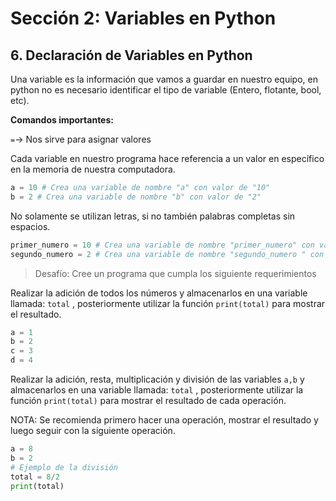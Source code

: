 # Sección 2: Variables en Python

## 6. Declaración de Variables en Python

Una variable es la información que vamos a guardar en nuestro equipo, en python no es necesario identificar el tipo de variable (Entero, flotante, bool, etc).

**Comandos importantes:**

`=`→ Nos sirve para asignar valores

Cada variable en nuestro programa hace referencia a un valor en específico en la memoria de nuestra computadora. 

```python
a = 10 # Crea una variable de nombre "a" con valor de "10" 
b = 2 # Crea una variable de nombre "b" con valor de "2" 
```

No solamente se utilizan letras, si no también palabras completas sin espacios. 

```python
primer_numero = 10 # Crea una variable de nombre "primer_numero" con valor de "10" 
segundo_numero = 2 # Crea una variable de nombre "segundo_numero " con valor de "2" 
```

> Desafío: Cree un programa que cumpla los siguiente requerimientos

Realizar la adición de todos los números y almacenarlos en una variable llamada: `total` , posteriormente utilizar la función `print(total)` para mostrar el resultado.

```python
a = 1
b = 2 
c = 3
d = 4
```

Realizar la adición, resta, multiplicación y división de las variables `a,b` y almacenarlos en una variable llamada: `total` , posteriormente utilizar la función `print(total)` para mostrar el resultado de cada operación. 

NOTA: Se recomienda primero hacer una operación, mostrar el resultado y luego seguir con la siguiente operación. 

```python
a = 8
b = 2
# Ejemplo de la división
total = 8/2
print(total)
```